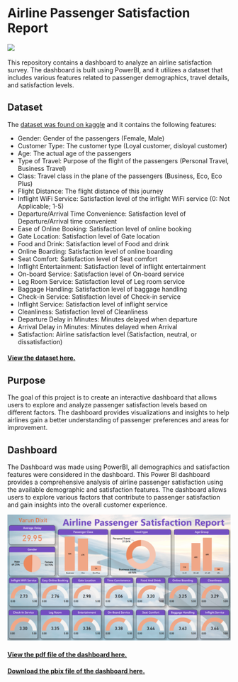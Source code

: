 <h1>Airline Passenger Satisfaction Report</h1>
<img src='https://cdn.hswstatic.com/gif/airplane-windows.jpg'>
<p>This repository contains a dashboard to analyze an airline satisfaction survey. The dashboard is built using PowerBI, and it utilizes a dataset that includes various features related to passenger demographics, travel details, and satisfaction levels.</p>
<h2>Dataset</h2>
<p>The <a href='https://www.kaggle.com/datasets/teejmahal20/airline-passenger-satisfaction'>dataset was found on kaggle</a> and it contains the following features:</p>
<ul>
<li>Gender: Gender of the passengers (Female, Male)
<li>Customer Type: The customer type (Loyal customer, disloyal customer)
<li>Age: The actual age of the passengers
<li>Type of Travel: Purpose of the flight of the passengers (Personal Travel, Business Travel)
<li>Class: Travel class in the plane of the passengers (Business, Eco, Eco Plus)
<li>Flight Distance: The flight distance of this journey
<li>Inflight WiFi Service: Satisfaction level of the inflight WiFi service (0: Not Applicable; 1-5)
<li>Departure/Arrival Time Convenience: Satisfaction level of Departure/Arrival time convenient
<li>Ease of Online Booking: Satisfaction level of online booking
<li>Gate Location: Satisfaction level of Gate location
<li>Food and Drink: Satisfaction level of Food and drink
<li>Online Boarding: Satisfaction level of online boarding
<li>Seat Comfort: Satisfaction level of Seat comfort
<li>Inflight Entertainment: Satisfaction level of inflight entertainment
<li>On-board Service: Satisfaction level of On-board service
<li>Leg Room Service: Satisfaction level of Leg room service
<li>Baggage Handling: Satisfaction level of baggage handling
<li>Check-in Service: Satisfaction level of Check-in service
<li>Inflight Service: Satisfaction level of inflight service
<li>Cleanliness: Satisfaction level of Cleanliness
<li>Departure Delay in Minutes: Minutes delayed when departure
<li>Arrival Delay in Minutes: Minutes delayed when Arrival
<li>Satisfaction: Airline satisfaction level (Satisfaction, neutral, or dissatisfaction)
</ul>
<h4><a href='airline_satisfaction.csv'>View the dataset here.</a><h4>

<h2>Purpose</h2>
<p>The goal of this project is to create an interactive dashboard that allows users to explore and analyze passenger satisfaction levels based on different factors. The dashboard provides visualizations and insights to help airlines gain a better understanding of passenger preferences and areas for improvement.</p>

<h2>Dashboard</h2>
<p>The Dashboard was made using PowerBI, all demographics and satisfaction features were considered in the dashboard. This Power BI dashboard provides a comprehensive analysis of airline passenger satisfaction using the available demographic and satisfaction features. The dashboard allows users to explore various factors that contribute to passenger satisfaction and gain insights into the overall customer experience.</p>
<img src='airline.PNG'>
<h4><a href='./Airline Satisfaction Dashboard.pdf'>View the pdf file of the dashboard here.</a><h4>
<h4><a href='./Airline Satisfaction Dashboard.pbix'>Download the pbix file of the dashboard here.</a><h4>
